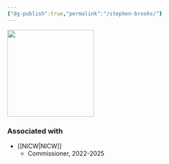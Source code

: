 ```yaml
---
{"dg-publish":true,"permalink":"/stephen-brooks/"}
---
```



<img src="https://nationalinfrastructurecommission.wales/wp-content/uploads/2022/07/gdp-009-HS-m-819x1024.jpg" height="200">

### Associated with
- [[NICW\|NICW]]
	- Commissioner, 2022-2025
